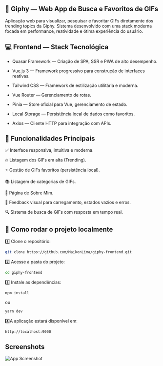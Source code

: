 
## 🚀 Giphy — Web App de Busca e Favoritos de GIFs
Aplicação web para visualizar, pesquisar e favoritar GIFs diretamente dos trending topics da Giphy. Sistema desenvolvido com uma stack moderna focada em performance, reatividade e ótima experiência do usuário.

## 💻 Frontend — Stack Tecnológica

- Quasar Framework — Criação de SPA, SSR e PWA de alto desempenho.

- Vue.js 3 — Framework progressivo para construção de interfaces reativas.

- Tailwind CSS — Framework de estilização utilitária e moderna.

- Vue Router — Gerenciamento de rotas.

- Pinia — Store oficial para Vue, gerenciamento de estado.

- Local Storage — Persistência local de dados como favoritos.

- Axios — Cliente HTTP para integração com APIs.

## 🎯 Funcionalidades Principais
✅ Interface responsiva, intuitiva e moderna.

🔥 Listagem dos GIFs em alta (Trending).

⭐ Gestão de GIFs favoritos (persistência local).

📚 Listagem de categorias de GIFs.

👤 Página de Sobre Mim.

🔄 Feedback visual para carregamento, estados vazios e erros.

🔍 Sistema de busca de GIFs com resposta em tempo real.


## 🐳 Como rodar o projeto localmente

1️⃣ Clone o repositório:
```bash
git clone https://github.com/MaikonLima/giphy-frontend.git
```

2️⃣ Acesse a pasta do projeto:
```bash
cd giphy-frontend
```

3️⃣ Instale as dependências:
```bash
npm install
```
ou
```bash
yarn dev
```
4️⃣A aplicação estará disponível em:

```bash
http://localhost:9000
```
## Screenshots

![App Screenshot](https://via.placeholder.com/468x300?text=App+Screenshot+Here)

